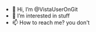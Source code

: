 - 👋 Hi, I’m @VistaUserOnGit
- 👀 I’m interested in stuff
- 📫 How to reach me? you don't

<!---
VistaUserOnGit/VistaUserOnGit is a ✨ special ✨ repository because its `README.md` (this file) appears on your GitHub profile.
You can click the Preview link to take a look at your changes.
--->
